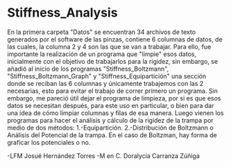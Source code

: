 # Stiffness_Analysis
En la primera carpeta "Datos" se encuentran 34 archivos de texto generados por el software de las pinzas, contiene 6 columnas de datos, de las cuales, la columna 2 y 4 son las que se van a trabajar. Para ello, fue importante la realización de un programa que "limpie" esos datos, inicialmente con el objetivo de trabajarlos para la rigidez, sin embargo, se añadió al inicio de los programas "Stiffness_Boltzmann", "Stiffness_Boltzmann_Graph" y "Stiffness_Equipartición" una sección donde se reciban las 6 columnas y únicamente trabajemos con las 2 necesarias, esto para evitar el trabajo de correr primero un programa. Sin embargo, me pareció útil dejar el programa de limpieza, por si es que esos datos se necesitan después, para este uso en particular, o bien para dar una idea de cómo limpiar columnas y filas de esa manera. Luego vienen los programas para hacer el análisis y cálculo de la rigidez de la trampa por medio de dos métodos:
    1.-Equipartición. 
    2.-Distribución de Boltzmann o Análisis del Potencial de la trampa. 
En el caso de Boltzman, hay forma de graficar los potenciales o no.

-LFM Josué Hernández Torres 
-M en C. Doralycia Carranza Zúñiga
